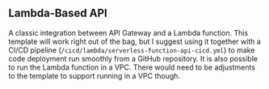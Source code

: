 ## Lambda-Based API

A classic integration between API Gateway and a Lambda function. This template will work right out of the bag, but I suggest using it together with a CI/CD pipeline (`/cicd/lambda/serverless-function-api-cicd.yml`) to make code deployment run smoothly from a GitHub repository. It is also possible to run the Lambda function in a VPC. There would need to be adjustments to the template to support running in a VPC though.